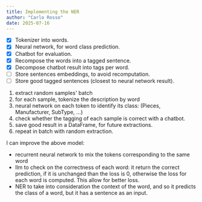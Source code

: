 ```yaml
---
title: Implementing the NER
author: "Carlo Rosso"
date: 2025-07-16
---
```


-[x] Tokenizer into words.
-[x] Neural network, for word class prediction.
-[x] Chatbot for evaluation.
-[x] Recompose the words into a tagged sentence.
-[x] Decompose chatbot result into tags per word.
-[ ] Store sentences embeddings, to avoid recomputation.
-[ ] Store good tagged sentences (closest to neural network result).

1. extract random samples' batch
2. for each sample, tokenize the description by word
3. neural network on each token to identify its class: (Pieces, Manufacturer,
   SubType, ...)
4. check whether the tagging of each sample is correct with a chatbot.
5. save good result in a DataFrame, for future extractions.
6. repeat in batch with random extraction.

I can improve the above model:
- recurrent neural network to mix the tokens corresponding to the same word
- llm to check on the correctness of each word: it return the correct
  prediction, if it is unchanged than the loss is 0, otherwise the loss for each
  word is computed. This allow for better loss.
- NER to take into consideration the context of the word, and so it predicts the
  class of a word, but it has a sentence as an input.
